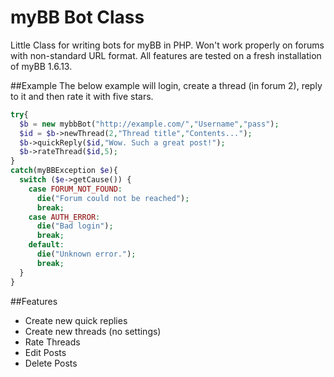 myBB Bot Class
================

Little Class for writing bots for myBB in PHP. Won't work properly on forums with non-standard URL format. All features are tested on a fresh installation of myBB 1.6.13.

##Example
The below example will login, create a thread (in forum 2), reply to it and then rate it with five stars.
```php
try{
  $b = new mybbBot("http://example.com/","Username","pass");
  $id = $b->newThread(2,"Thread title","Contents...");
  $b->quickReply($id,"Wow. Such a great post!");
  $b->rateThread($id,5);
}
catch(myBBException $e){
  switch ($e->getCause()) {
    case FORUM_NOT_FOUND:
      die("Forum could not be reached");
      break;
    case AUTH_ERROR:
      die("Bad login");
      break;
    default:
      die("Unknown error.");
      break;
  }
}
```

##Features
- Create new quick replies
- Create new threads (no settings)
- Rate Threads
- Edit Posts
- Delete Posts
